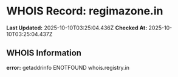 # WHOIS Record: regimazone.in

**Last Updated:** 2025-10-10T03:25:04.436Z
**Checked At:** 2025-10-10T03:25:04.437Z

## WHOIS Information

**error:** getaddrinfo ENOTFOUND whois.registry.in

